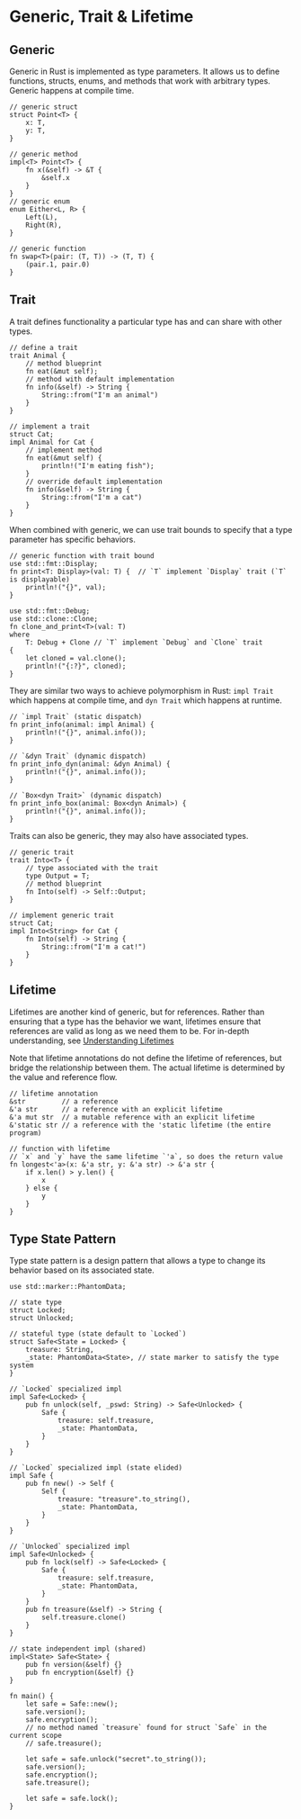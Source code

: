 # Generic, Trait & Lifetime

## Generic

Generic in Rust is implemented as type parameters. It allows us to define
functions, structs, enums, and methods that work with arbitrary types.
Generic happens at compile time.

```rust,noplayground
// generic struct
struct Point<T> {
    x: T,
    y: T,
}

// generic method
impl<T> Point<T> {
    fn x(&self) -> &T {
        &self.x
    }
}
// generic enum
enum Either<L, R> {
    Left(L),
    Right(R),
}

// generic function
fn swap<T>(pair: (T, T)) -> (T, T) {
    (pair.1, pair.0)
}
```

## Trait

A trait defines functionality a particular type has and can share with other types.

```rust,noplayground
// define a trait
trait Animal {
    // method blueprint
    fn eat(&mut self);
    // method with default implementation
    fn info(&self) -> String {
        String::from("I'm an animal")
    }
}

// implement a trait
struct Cat;
impl Animal for Cat {
    // implement method
    fn eat(&mut self) {
        println!("I'm eating fish");
    }
    // override default implementation
    fn info(&self) -> String {
        String::from("I'm a cat")
    }
}
```

When combined with generic, we can use trait bounds to specify that a type
parameter has specific behaviors.

```rust,noplayground
// generic function with trait bound
use std::fmt::Display;
fn print<T: Display>(val: T) {  // `T` implement `Display` trait (`T` is displayable)
    println!("{}", val);
}

use std::fmt::Debug;
use std::clone::Clone;
fn clone_and_print<T>(val: T)
where
    T: Debug + Clone // `T` implement `Debug` and `Clone` trait
{
    let cloned = val.clone();
    println!("{:?}", cloned);
}
```

They are similar two ways to achieve polymorphism in Rust: `impl Trait` which
happens at compile time, and `dyn Trait` which happens at runtime.

```rust,noplayground
// `impl Trait` (static dispatch)
fn print_info(animal: impl Animal) {
    println!("{}", animal.info());
}

// `&dyn Trait` (dynamic dispatch)
fn print_info_dyn(animal: &dyn Animal) {
    println!("{}", animal.info());
}

// `Box<dyn Trait>` (dynamic dispatch)
fn print_info_box(animal: Box<dyn Animal>) {
    println!("{}", animal.info());
}
```

Traits can also be generic, they may also have associated types.

```rust,noplayground
// generic trait
trait Into<T> {
    // type associated with the trait
    type Output = T;
    // method blueprint
    fn Into(self) -> Self::Output;
}

// implement generic trait
struct Cat;
impl Into<String> for Cat {
    fn Into(self) -> String {
        String::from("I'm a cat!")
    }
}
```

## Lifetime

Lifetimes are another kind of generic, but for references. Rather than ensuring
that a type has the behavior we want, lifetimes ensure that references are
valid as long as we need them to be. For in-depth understanding, see
[Understanding Lifetimes](concepts.md#understanding-lifetimes)

Note that lifetime annotations do not define the lifetime of references, but
bridge the relationship between them. The actual lifetime is determined by the
value and reference flow.

```rust,noplayground
// lifetime annotation
&str         // a reference
&'a str      // a reference with an explicit lifetime
&'a mut str  // a mutable reference with an explicit lifetime
&'static str // a reference with the 'static lifetime (the entire program)

// function with lifetime
// `x` and `y` have the same lifetime `'a`, so does the return value
fn longest<'a>(x: &'a str, y: &'a str) -> &'a str {
    if x.len() > y.len() {
        x
    } else {
        y
    }
}
```

## Type State Pattern

Type state pattern is a design pattern that allows a type to change its behavior
based on its associated state.

```rust,noplayground
use std::marker::PhantomData;

// state type
struct Locked;
struct Unlocked;

// stateful type (state default to `Locked`)
struct Safe<State = Locked> {
    treasure: String,
    _state: PhantomData<State>, // state marker to satisfy the type system
}

// `Locked` specialized impl
impl Safe<Locked> {
    pub fn unlock(self, _pswd: String) -> Safe<Unlocked> {
        Safe {
            treasure: self.treasure,
            _state: PhantomData,
        }
    }
}

// `Locked` specialized impl (state elided)
impl Safe {
    pub fn new() -> Self {
        Self {
            treasure: "treasure".to_string(),
            _state: PhantomData,
        }
    }
}

// `Unlocked` specialized impl
impl Safe<Unlocked> {
    pub fn lock(self) -> Safe<Locked> {
        Safe {
            treasure: self.treasure,
            _state: PhantomData,
        }
    }
    pub fn treasure(&self) -> String {
        self.treasure.clone()
    }
}

// state independent impl (shared)
impl<State> Safe<State> {
    pub fn version(&self) {}
    pub fn encryption(&self) {}
}

fn main() {
    let safe = Safe::new();
    safe.version();
    safe.encryption();
    // no method named `treasure` found for struct `Safe` in the current scope
    // safe.treasure();

    let safe = safe.unlock("secret".to_string());
    safe.version();
    safe.encryption();
    safe.treasure();

    let safe = safe.lock();
}

```
